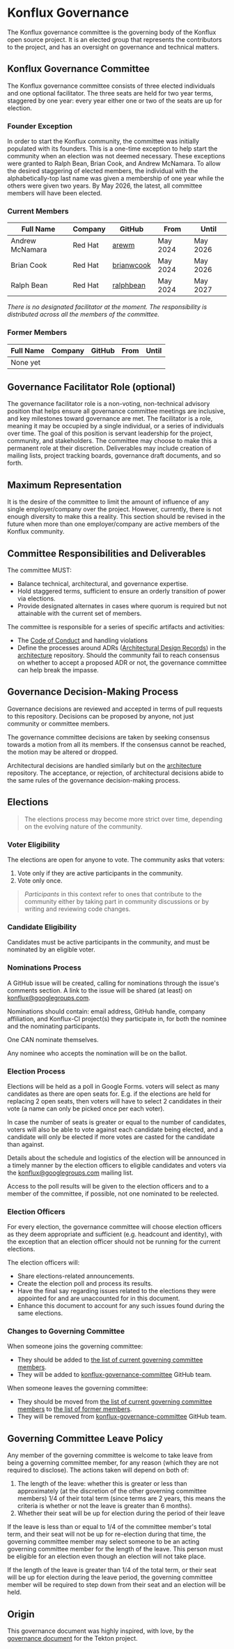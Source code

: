 # Konflux Governance

The Konflux governance committee is the governing body of the Konflux open source project. It is an
elected group that represents the contributors to the project, and has an oversight on governance
and technical matters.

## Konflux Governance Committee

The Konflux governance committee consists of three elected individuals and one optional facilitator.
The three seats are held for two year terms, staggered by one year: every year either one or two
of the seats are up for election.

### Founder Exception

In order to start the Konflux community, the committee was initially populated with its founders.
This is a one-time exception to help start the community when an election was not deemed necessary.
These exceptions were granted to Ralph Bean, Brian Cook, and Andrew McNamara. To allow the desired
staggering of elected members, the individual with the alphabetically-top last name was given a
membership of one year while the others were given two years. By May 2026, the latest, all committee
members will have been elected.

### Current Members

| Full Name       | Company | GitHub                                      | From     | Until    |
| --------------- | ------- | ------------------------------------------- | -------- | -------- |
| Andrew McNamara | Red Hat | [arewm](https://github.com/arewm)           | May 2024 | May 2026 |
| Brian Cook      | Red Hat | [brianwcook](https://github.com/brianwcook) | May 2024 | May 2026 |
| Ralph Bean      | Red Hat | [ralphbean](https://github.com/ralphbean)   | May 2024 | May 2027 |

*There is no designated facilitator at the moment. The responsibility is distributed across all the*
*members of the committee.*

### Former Members
| Full Name| Company | GitHub                                  | From     | Until    |
| -------- | ------- | --------------------------------------- | -------- | -------- |
| None yet |

## Governance Facilitator Role (optional)

The governance facilitator role is a non-voting, non-technical advisory position that helps ensure
all governance committee meetings are inclusive, and key milestones toward governance are met. The
facilitator is a role, meaning it may be occupied by a single individual, or a series of individuals
over time. The goal of this position is servant leadership for the project, community, and
stakeholders. The committee may choose to make this a permanent role at their discretion.
Deliverables may include creation of mailing lists, project tracking boards, governance draft
documents, and so forth.

## Maximum Representation

It is the desire of the committee to limit the amount of influence of any single employer/company over the
project. However, currently, there is not enough diversity to make this a reality. This section
should be revised in the future when more than one employer/company are active members of the
Konflux community.

## Committee Responsibilities and Deliverables

The committee MUST:

- Balance technical, architectural, and governance expertise.
- Hold staggered terms, sufficient to ensure an orderly transition of power via elections.
- Provide designated alternates in cases where quorum is required but not attainable with the
  current set of members.

The committee is responsible for a series of specific artifacts and activities:

- The [Code of Conduct](./code_of_conduct.md) and handling violations
- Define the processes around ADRs ([Architectural Design Records](https://adr.github.io/)) in the
  [architecture](https://github.com/konflux-ci/architecture/tree/main/ADR) repository. Should the
  community fail to reach consensus on whether to accept a proposed ADR or not, the governance
  committee can help break the impasse.

## Governance Decision-Making Process

Governance decisions are reviewed and accepted in terms of pull requests to this repository.
Decisions can be proposed by anyone, not just community or committee members.

The governance committee decisions are taken by seeking consensus towards a motion from all its
members. If the consensus cannot be reached, the motion may be altered or dropped.

Architectural decisions are handled similarly but on the
[architecture](https://github.com/konflux-ci/architecture) repository. The acceptance, or
rejection, of architectural decisions abide to the same rules of the governance decision-making
process.

## Elections

> The elections process may become more strict over time, depending on the evolving
nature of the community.

### Voter Eligibility

The elections are open for anyone to vote. The community asks that voters:

1. Vote only if they are active participants in the community.
2. Vote only once.

> *Participants* in this context refer to ones that contribute to the community either
by taking part in community discussions or by writing and reviewing code changes.

### Candidate Eligibility

Candidates must be active participants in the community, and must be nominated by an
eligible voter.

### Nominations Process

A GitHub issue will be created, calling for nominations through the issue's comments
section. A link to the issue will be shared (at least) on konflux@googlegroups.com.

Nominations should contain: email address, GitHub handle, company affiliation, and
Konflux-CI project(s) they participate in, for both the nominee and the nominating
participants.

One CAN nominate themselves.

Any nominee who accepts the nomination will be on the ballot.

### Election Process

Elections will be held as a poll in Google Forms. voters will select as many candidates
as there are open seats for. E.g. if the elections are held for replacing 2 open seats,
then voters will have to select 2 candidates in their vote (a name can only be picked
once per each voter).

In case the number of seats is greater or equal to the number of candidates,
voters will also be able to vote against each candidate being elected, and a candidate
will only be elected if more votes are casted for the candidate than against.

Details about the schedule and logistics of the election will be announced in a timely
manner by the election officers to eligible candidates and voters via the
konflux@googlegroups.com mailing list.

Access to the poll results will be given to the election officers and to a member of
the committee, if possible, not one nominated to be reelected.

### Election Officers

For every election, the governance committee will choose election officers as they deem
appropriate and sufficient (e.g. headcount and identity), with the exception that
an election officer should not be running for the current elections.

The election officers will:

- Share elections-related announcements.
- Create the election poll and process its results.
- Have the final say regarding issues related to the elections they were appointed for
  and are unaccounted for in this document.
- Enhance this document to account for any such issues found during the same elections.

### Changes to Governing Committee

When someone joins the governing committee:

- They should be added to
  [the list of current governing committee members](#current-members).
- They will be added to
  [konflux-governance-committee](https://github.com/orgs/konflux-ci/teams/konflux-governance-committee)
  GitHub team.

When someone leaves the governing committee:

- They should be moved from
  [the list of current governing committee members](#current-members) to
  [the list of former members](#former-members).
- They will be removed from
  [konflux-governance-committee](https://github.com/orgs/konflux-ci/teams/konflux-governance-committee)
  GitHub team.

## Governing Committee Leave Policy

Any member of the governing committee is welcome to take leave from being a governing committee
member, for any reason (which they are not required to disclose). The actions taken will depend on
both of:

1. The length of the leave: whether this is greater or less than approximately (at the discretion of
   the other governing committee members) 1/4 of their total term (since terms are 2 years, this
   means the criteria is whether or not the leave is greater than 6 months).
2. Whether their seat will be up for election during the period of their leave

If the leave is less than or equal to 1/4 of the committee member's total term, and their seat will
not be up for re-election during that time, the governing committee member may select someone to be
an acting governing committee member for the length of the leave. This person must be eligible for
an election even though an election will not take place.

If the length of the leave is greater than 1/4 of the total term, or their seat will be up for
election during the leave period, the governing committee member will be required to step down from
their seat and an election will be held.

## Origin

This governance document was highly inspired, with love, by the [governance
document](https://github.com/tektoncd/community/blob/main/governance.md) for the Tekton project.
